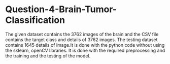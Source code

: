 # Question-4-Brain-Tumor-Classification
The given dataset contains the 3762 images of the brain and the CSV file contains the target class and details of 3762  images. The testing dataset contains 1645 details of image.It is done with the python code without using the sklearn, openCV libraries. It is done with the required preprocessing and the training and the testing of the model.

